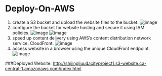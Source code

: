 # Deploy-On-AWS

1. create a S3 bucket and upload the website files to the bucket. 
![image](https://user-images.githubusercontent.com/1591170/66215166-fe70df80-e690-11e9-973d-f60c6afc6f0a.png)
2. configure the bucket for website hosting and secure it using IAM policies. 
![image](https://user-images.githubusercontent.com/1591170/66215618-ea79ad80-e691-11e9-87df-8a5c7e9a934e.png)
![image](https://user-images.githubusercontent.com/1591170/66215860-67a52280-e692-11e9-9836-e04f0a7ea67d.png)
3. speed up content delivery using AWS’s content distribution network service, CloudFront.
![image](https://user-images.githubusercontent.com/1591170/66216014-adfa8180-e692-11e9-9a7e-8852d3d9bf47.png)
4. access website in a browser using the unique CloudFront endpoint.
![image](https://user-images.githubusercontent.com/1591170/66216082-cff40400-e692-11e9-8cd3-4b7c58011282.png)



###Deployed Website: http://shijingliuudacityproject1.s3-website.ca-central-1.amazonaws.com/index.html
